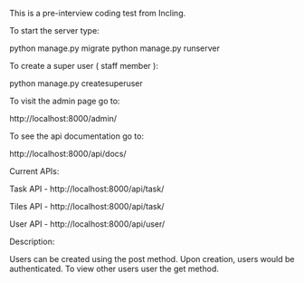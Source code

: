 This is a pre-interview coding test from Incling.

To start the server type:

python manage.py migrate
python manage.py runserver

To create a super user ( staff member ):

python manage.py createsuperuser

To visit the admin page go to:

http://localhost:8000/admin/

To see the api documentation go to:

http://localhost:8000/api/docs/

Current APIs:

Task API - http://localhost:8000/api/task/

Tiles API - http://localhost:8000/api/task/

User API - http://localhost:8000/api/user/

Description:

Users can be created using the post method. Upon creation,
users would be authenticated.
To view other users user the get method.
